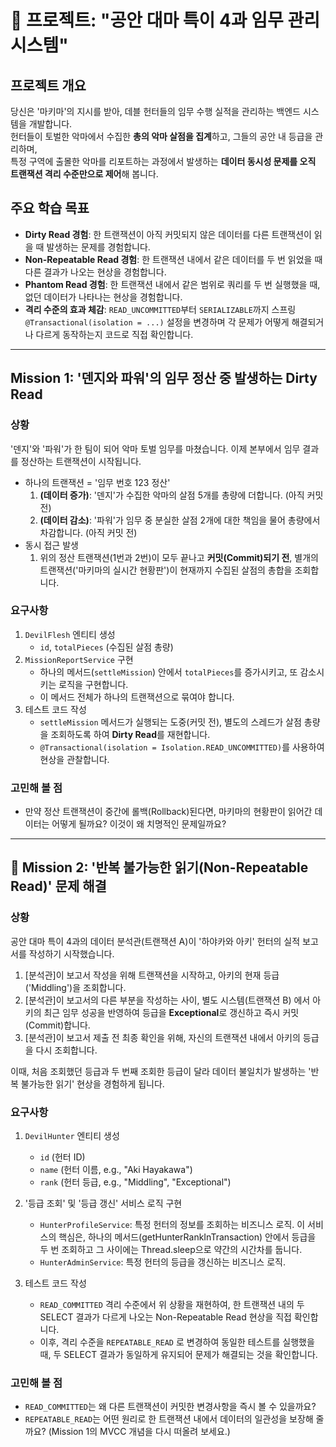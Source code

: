 # 🚀 프로젝트: "공안 대마 특이 4과 임무 관리 시스템"
## 프로젝트 개요
당신은 '마키마'의 지시를 받아, 데블 헌터들의 임무 수행 실적을 관리하는 백엔드 시스템을 개발합니다.  
헌터들이 토벌한 악마에서 수집한 **총의 악마 살점을 집계**하고, 그들의 공안 내 등급을 관리하며,  
특정 구역에 출몰한 악마를 리포트하는 과정에서 발생하는 **데이터 동시성 문제를 오직 트랜잭션 격리 수준만으로 제어**해 봅니다.

## 주요 학습 목표
- **Dirty Read 경험**: 한 트랜잭션이 아직 커밋되지 않은 데이터를 다른 트랜잭션이 읽을 때 발생하는 문제를 경험합니다.
- **Non-Repeatable Read 경험**: 한 트랜잭션 내에서 같은 데이터를 두 번 읽었을 때 다른 결과가 나오는 현상을 경험합니다.
- **Phantom Read 경험**: 한 트랜잭션 내에서 같은 범위로 쿼리를 두 번 실행했을 때, 없던 데이터가 나타나는 현상을 경험합니다.
- **격리 수준의 효과 체감**: `READ_UNCOMMITTED`부터 `SERIALIZABLE`까지 스프링 `@Transactional(isolation = ...)` 설정을 변경하며 각 문제가 어떻게 해결되거나 다르게 동작하는지 코드로 직접 확인합니다.

---
## Mission 1: '덴지와 파워'의 임무 정산 중 발생하는 Dirty Read

### 상황
'덴지'와 '파워'가 한 팀이 되어 악마 토벌 임무를 마쳤습니다. 이제 본부에서 임무 결과를 정산하는 트랜잭션이 시작됩니다.
- 하나의 트랜잭션 = '임무 번호 123 정산'
  1. **(데이터 증가)**: '덴지'가 수집한 악마의 살점 5개를 총량에 더합니다. (아직 커밋 전)
  2. **(데이터 감소)**: '파워'가 임무 중 분실한 살점 2개에 대한 책임을 물어 총량에서 차감합니다. (아직 커밋 전)
- 동시 접근 발생
  1. 위의 정산 트랜잭션(1번과 2번)이 모두 끝나고 **커밋(Commit)되기 전**, 별개의 트랜잭션('마키마의 실시간 현황판')이 현재까지 수집된 살점의 총합을 조회합니다.

### 요구사항
1. `DevilFlesh` 엔티티 생성
   - `id`, `totalPieces` (수집된 살점 총량)
2. `MissionReportService` 구현
   - 하나의 메서드(`settleMission`) 안에서 `totalPieces`를 증가시키고, 또 감소시키는 로직을 구현합니다.
   - 이 메서드 전체가 하나의 트랜잭션으로 묶여야 합니다.
3. 테스트 코드 작성
   - `settleMission` 메서드가 실행되는 도중(커밋 전), 별도의 스레드가 살점 총량을 조회하도록 하여 **Dirty Read**를 재현합니다.
   - `@Transactional(isolation = Isolation.READ_UNCOMMITTED)`를 사용하여 현상을 관찰합니다.

### 고민해 볼 점
- 만약 정산 트랜잭션이 중간에 롤백(Rollback)된다면, 마키마의 현황판이 읽어간 데이터는 어떻게 될까요? 이것이 왜 치명적인 문제일까요?
---
## 🚀 Mission 2: '반복 불가능한 읽기(Non-Repeatable Read)' 문제 해결

### 상황
공안 대마 특이 4과의 데이터 분석관(트랜잭션 A)이 '하야카와 아키' 헌터의 실적 보고서를 작성하기 시작했습니다.

1. [분석관]이 보고서 작성을 위해 트랜잭션을 시작하고, 아키의 현재 등급('Middling')을 조회합니다.
2. [분석관]이 보고서의 다른 부분을 작성하는 사이, 별도 시스템(트랜잭션 B) 에서 아키의 최근 임무 성공을
   반영하여 등급을 **Exceptional**로 갱신하고 즉시 커밋(Commit)합니다.
3. [분석관]이 보고서 제출 전 최종 확인을 위해, 자신의 트랜잭션 내에서 아키의 등급을 다시 조회합니다.

이때, 처음 조회했던 등급과 두 번째 조회한 등급이 달라 데이터 불일치가 발생하는 '반복 불가능한 읽기' 현상을 경험하게 됩니다.

### 요구사항
1. `DevilHunter` 엔티티 생성
   - `id` (헌터 ID)
   - `name` (헌터 이름, e.g., "Aki Hayakawa")
   - `rank` (헌터 등급, e.g., "Middling", "Exceptional")

2. '등급 조회' 및 '등급 갱신' 서비스 로직 구현
   - `HunterProfileService`: 특정 헌터의 정보를 조회하는 비즈니스 로직. 이 서비스의 핵심은, 하나의 메서드(getHunterRankInTransaction) 안에서 등급을 두 번 조회하고 그 사이에는 Thread.sleep으로 약간의 시간차를 둡니다.
   - `HunterAdminService`: 특정 헌터의 등급을 갱신하는 비즈니스 로직.

3. 테스트 코드 작성
   - `READ_COMMITTED` 격리 수준에서 위 상황을 재현하여, 한 트랜잭션 내의 두 SELECT 결과가 다르게 나오는 Non-Repeatable Read 현상을 직접 확인합니다.
   - 이후, 격리 수준을 `REPEATABLE_READ` 로 변경하여 동일한 테스트를 실행했을 때, 두 SELECT 결과가 동일하게 유지되어 문제가 해결되는 것을 확인합니다.

### 고민해 볼 점
- `READ_COMMITTED`는 왜 다른 트랜잭션이 커밋한 변경사항을 즉시 볼 수 있을까요?
- `REPEATABLE_READ`는 어떤 원리로 한 트랜잭션 내에서 데이터의 일관성을 보장해 줄까요? (Mission 1의 MVCC 개념을 다시 떠올려 보세요.)
